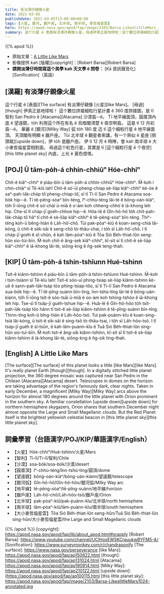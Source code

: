 ```yaml
---
title: 有淡薄仔親像火星
date: 2021-03-05
publishdate: 2021-03-05T13:00:00+08:00
tags: [火星, 銀河, 臘戶座, 北半球, 南半球, 麥哲倫星雲]
hero: https://apod.nasa.gov/apod/fap/image/2103/Barsa-LikealittleMars.jpg
summary: 這个行星 ê 表面有淡薄仔親像火星。毋過伊真正是地球啦！這个數位拼接細粒行星計畫 ê 360 度拼接圖，是 tī 智利 San Pedro ê Atacama 沙漠翕--ê。
---
```


{{% apod %}}

- 原始文章：[A Little Like Mars](https://apod.nasa.gov/apod/ap210305.html)
- 影像提供 kah [版權][copyright]：[Robert Barsa][Robert Barsa]
- **請開淡薄仔時間寫這个美學 kah 天文學 ê 問卷：** [Kā 資訊聲音化][Sonification]（英語）

## [漢羅] 有淡薄仔親像火星

這个行星 ê [表面][The surface] 有淡薄仔親像 [火星][like Mars]。
[毋過][though] 伊真正是地球啦！
這个數位拼接細粒行星計畫 ê 360 度拼接圖，是 tī 智利 San Pedro ê [Atacama][Atacama] 沙漠翕--ê。
Tī 地平線面頂，圓厝頂內底 ê 望遠鏡，to̍h 利用這个所在有名 ê 烏暗閣清楚 ê 夜空咧翕。
這是 tī 12 月初翕--ê。
華麗 ê [銀河][Milky Way] 弧 to̍h 180 度 迒 tī 這个細粒行星 ê 地平線面頂。
天頂閣有明顯 ê 臘戶座。
Tùi 北半球 ê 觀星者來講，有一个熟似 ê 星座 [倒頭栽][upside down]，伊 to̍h 是臘戶座。
伊 tī 12 月 ê 時陣，會 kah 南半球 ê 大小麥哲倫星雲相對面。
毋過這个紅色行星，其實是 tī [這个細粒行星 ê 个夜空][this little planet sky] 內底，上光 ê 黃色燈塔。

## [POJ] Ū tām-po̍h-á chhin-chhiūⁿ Hóe-chhiⁿ

Chi̍t-ê kiâⁿ-chhiⁿ ê piáu-bīn ū tām-po̍h-á chhin-chhiūⁿ Hóe-chhiⁿ.
M̄-koh i chin-chiàⁿ sī Tē-kiû lah!
Chit-ê só͘-ūi pheng-chiap sè-lia̍p kiâⁿ-chhiⁿ kè-ōe ê saⁿ-pah-la̍k-cha̍p tō͘ pheng-chiap-tô͘, sī tī Tì-lī San Pedro ê Atacama soa-bo̍k hip--ê.
Tī tē-pêng-sòaⁿ bīn-téng, îⁿ-chhù-téng lāi-té ê bōng-oán-kiàⁿ, to̍h lī-iōng chit-ê só͘-chāi ū-miâ ê o͘-àm koh chheng-chhó͘ ê iā-khong leh hip.
Che-sī tī cha̍p-jī goe̍h-chhoe hip--ê.
Hôa-lē ê Gîn-hô-hô͘ to̍h chi̍t-pah-la̍k-cha̍p tō͘ hāⁿ tī chit-ê sè-lia̍p kiâⁿ-chhiⁿ ê tē-pêng-sòaⁿ bīn-téng.
Thiⁿ-téng koh-ū bêng-hián ê La̍h-hō͘-chō.
Tùi pak-pòaⁿ-kiû ê koan-seng-chiá lâi-kóng, ū chit-ê se̍k-sāi ê seng-chō tò-thâu-chai, i to̍h sī La̍h-hō͘-chō.
I tī cha̍p-jī goe̍h ê sî-chūn, ē kah lâm-pòaⁿ-kiû ê Tōa Sió Be̍h-thiat-lûn seng-hûn sio-tùi-bīn.
M̄-koh chit-ê âng-sek kiâⁿ-chhiⁿ, kî-si̍t sī tī chit-ê sè-lia̍p kiâⁿ-chhiⁿ ê iā-khong lāi-té, siōng-kng ê n̂g-sek teng-thah.

## [KIP] Ū tām-po̍h-á tshin-tshīunn Hué-tshinn

Tsi̍t-ê kiânn-tshinn ê piáu-bīn ū tām-po̍h-á tshin-tshīunn Hué-tshinn.
M̄-koh i tsin-tsiànn sī Tē-kîu lah!
Tsit-ê sóo-uī phing-tsiap sè-lia̍p kiânn-tshinn kè-uē ê sann-pah-la̍k-tsa̍p tōo phing-tsiap-tôo, sī tī Tì-lī San Pedro ê Atacama sua-bo̍k hip--ê.
Tī tē-pîng-suànn bīn-tíng, înn-tshù-tíng lāi-té ê bōng-uán-kiànn, to̍h lī-iōng tsit-ê sóo-tsāi ū-miâ ê oo-àm koh tshing-tshóo ê iā-khong leh hip.
Tse-sī tī tsa̍p-jī gue̍h-tshue hip--ê.
Huâ-lē ê Gîn-hô-hôo to̍h tsi̍t-pah-la̍k-tsa̍p tōo hānn tī tsit-ê sè-lia̍p kiânn-tshinn ê tē-pîng-suànn bīn-tíng.
Thinn-tíng koh-ū bîng-hián ê La̍h-hōo-tsō.
Tuì pak-puànn-kîu ê kuan-sing-tsiá lâi-kóng, ū tsit-ê si̍k-sāi ê sing-tsō tò-thâu-tsai, i to̍h sī La̍h-hōo-tsō.
I tī tsa̍p-jī gue̍h ê sî-tsūn, ē kah lâm-puànn-kîu ê Tuā Sió Be̍h-thiat-lûn sing-hûn sio-tuì-bīn.
M̄-koh tsit-ê âng-sik kiânn-tshinn, kî-si̍t sī tī tsit-ê sè-lia̍p kiânn-tshinn ê iā-khong lāi-té, siōng-kng ê n̂g-sik ting-thah.

## [English] A Little Like Mars

[The surface][The surface] of this planet looks a little [like Mars][like Mars]. It's really planet Earth [though][though]. In a digitally stitched little planet projection, the 360 degree mosaic was captured near San Pedro in the Chilean [Atacama][Atacama] desert. Telescopes in domes on the horizon are taking advantage of the region's famously dark, clear nights. Taken in early December, a magnificent [Milky Way][Milky Way] arcs above the horizon for almost 180 degrees around the little planet with Orion prominent in the southern sky. A familiar constellation [upside down][upside down] for northern hemisphere skygazers, Orion shares that southern December night almost opposite the Large and Small Magellanic clouds. But the Red Planet itself is the brightest yellowish celestial beacon in [this little planet sky][this little planet sky].

## 詞彙學習（台語漢字/POJ/KIP/華語漢字/English）

- 【火星】Hóe-chhiⁿ/Hué-tshinn/火星/Mars
- 【智利】Tì-lī/Tì-lī/智利/Chile
- 【沙漠】soa-bo̍k/soa-bo̍k/沙漠/desert
- 【圓厝頂】îⁿ-chhù-téng/înn-tshù-tíng/圓頂/dome
- 【望遠鏡】bōng-oán-kiàⁿ/bōng-uán-kiànn/望遠鏡/telescope
- 【銀河弧】Gîn-hô-hô͘/Gîn-hô-hôo/銀河弧/Milky Way arc
- 【地平線】tē-pêng-sòaⁿ/tē-pîng-suànn/地平線/horizon
- 【臘戶座】La̍h-hō͘-chō/La̍h-hōo-tsō/臘戶座/Orion
- 【北半球】pak-pòaⁿ-kiû/pak-puànn-kîu/北半球/north hemisphere
- 【南半球】lâm-pòaⁿ-kiû/lâm-puànn-kîu/南半球/south hemisphere
- 【大小麥哲倫星雲】Tōa Sió Be̍h-thiat-lûn seng-hûn/Tuā Sió Be̍h-thiat-lûn sing-hûn/大小麥哲倫星雲/the Large and Small Magellanic clouds

{{% /apod %}}
[copyright]: https://apod.nasa.gov/apod/fap/lib/about_apod.html#srapply
[Robert Barsa]: https://www.youtube.com/channel/UCIHoxEW5KCrauukwBYFM5-A/
[Sonification]: https://www.surveymonkey.com/r/chandrasonify
[The surface]: https://www.nasa.gov/perseverance
[like Mars]: https://apod.nasa.gov/apod/fap/ap150822.html
[though]: https://apod.nasa.gov/apod/fap/ap131024.html
[Atacama]: https://apod.nasa.gov/apod/fap/ap190914.html
[Milky Way]: https://apod.nasa.gov/apod/fap/ap210122.html
[upside down]: (https://apod.nasa.gov/apod/fap/ap100115.html
[this little planet sky]: https://apod.nasa.gov/apod/fap/image/2103/Barsa-LikealittleMars1024-annotated.jpg
